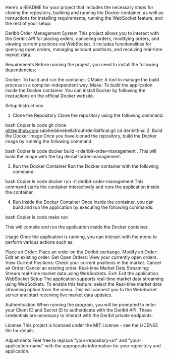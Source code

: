 
Here’s a README for your project that includes the necessary steps for cloning the repository, building and running the Docker container, as well as instructions for installing requirements, running the WebSocket feature, and the rest of your setup:

Deribit Order Management System
This project allows you to interact with the Deribit API for placing orders, canceling orders, modifying orders, and viewing current positions via WebSocket. It includes functionalities for querying open orders, managing account positions, and receiving real-time market data.

Requirements
Before running the project, you need to install the following dependencies:

Docker: To build and run the container.
CMake: A tool to manage the build process in a compiler-independent way.
Make: To build the application inside the Docker container.
You can install Docker by following the instructions on the official Docker website.

Setup Instructions
1. Clone the Repository
Clone the repository using the following command:

bash
Copier le code
git clone git@github.com:salaheddinebellafrouh/deribitfinal.git
cd deribitfinal
2. Build the Docker Image
Once you have cloned the repository, build the Docker image by running the following command:

bash
Copier le code
docker build -t deribit-order-management .
This will build the image with the tag deribit-order-management.

3. Run the Docker Container
Run the Docker container with the following command:

bash
Copier le code
docker run -it deribit-order-management
This command starts the container interactively and runs the application inside the container.

4. Run Inside the Docker Container
Once inside the container, you can build and run the application by executing the following commands:

bash
Copier le code
make run

This will compile and run the application inside the Docker container.

Usage
Once the application is running, you can interact with the menu to perform various actions such as:

Place an Order: Place an order on the Deribit exchange.
Modify an Order: Edit an existing order.
Get Open Orders: View your currently open orders.
View Current Positions: Check your current positions in the market.
Cancel an Order: Cancel an existing order.
Real-time Market Data Streaming: Stream real-time market data using WebSockets.
Exit: Exit the application.
WebSocket Setup
The application supports real-time market data streaming using WebSockets. To enable this feature, select the Real-time market data streaming option from the menu. This will connect you to the WebSocket server and start receiving live market data updates.

Authentication
When running the program, you will be prompted to enter your Client ID and Secret ID to authenticate with the Deribit API. These credentials are necessary to interact with the Deribit private endpoints.

License
This project is licensed under the MIT License - see the LICENSE file for details.

Adjustments
Feel free to replace "your-repository-url" and "your-application-name" with the appropriate information for your repository and application.
